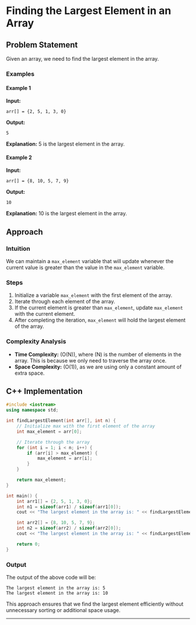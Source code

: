# Finding the Largest Element in an Array

## Problem Statement

Given an array, we need to find the largest element in the array.

### Examples

#### Example 1

**Input:**

```plaintext
arr[] = {2, 5, 1, 3, 0}
```

**Output:**

```plaintext
5
```

**Explanation:**
5 is the largest element in the array.

#### Example 2

**Input:**

```plaintext
arr[] = {8, 10, 5, 7, 9}
```

**Output:**

```plaintext
10
```

**Explanation:**
10 is the largest element in the array.

## Approach

### Intuition

We can maintain a `max_element` variable that will update whenever the current value is greater than the value in the `max_element` variable.

### Steps

1. Initialize a variable `max_element` with the first element of the array.
2. Iterate through each element of the array.
3. If the current element is greater than `max_element`, update `max_element` with the current element.
4. After completing the iteration, `max_element` will hold the largest element of the array.

### Complexity Analysis

- **Time Complexity:** \(O(N)\), where \(N\) is the number of elements in the array. This is because we only need to traverse the array once.
- **Space Complexity:** \(O(1)\), as we are using only a constant amount of extra space.

## C++ Implementation

```cpp
#include <iostream>
using namespace std;

int findLargestElement(int arr[], int n) {
    // Initialize max with the first element of the array
    int max_element = arr[0];

    // Iterate through the array
    for (int i = 1; i < n; i++) {
        if (arr[i] > max_element) {
            max_element = arr[i];
        }
    }

    return max_element;
}

int main() {
    int arr1[] = {2, 5, 1, 3, 0};
    int n1 = sizeof(arr1) / sizeof(arr1[0]);
    cout << "The largest element in the array is: " << findLargestElement(arr1, n1) << endl;

    int arr2[] = {8, 10, 5, 7, 9};
    int n2 = sizeof(arr2) / sizeof(arr2[0]);
    cout << "The largest element in the array is: " << findLargestElement(arr2, n2) << endl;

    return 0;
}
```

### Output

The output of the above code will be:

```plaintext
The largest element in the array is: 5
The largest element in the array is: 10
```

This approach ensures that we find the largest element efficiently without unnecessary sorting or additional space usage.

---
